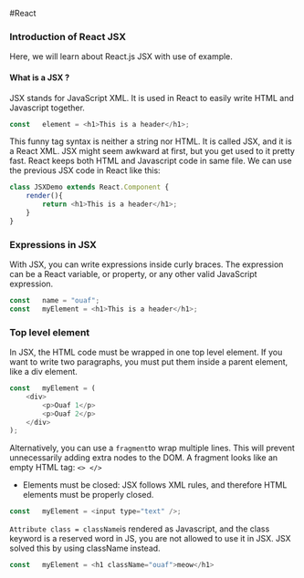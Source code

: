 #React

### **Introduction of React JSX**

Here, we will learn about React.js JSX with use of example.

#### **What is a JSX ?**

JSX stands for JavaScript XML. It is used in React to easily write HTML and Javascript together.

```javascript
const	element = <h1>This is a header</h1>;
```

This funny tag syntax is neither a string nor HTML. It is called JSX, and it is a React XML.
JSX might seem awkward at first, but you get used to it pretty fast.
React keeps both HTML and Javascript code in same file.
We can use the previous JSX code in React like this:

```javascript
class JSXDemo extends React.Component {
	render(){
		return <h1>This is a header</h1>;
	}
}
```

### **Expressions in JSX**

With JSX, you can write expressions inside curly braces.
The expression can be a React variable, or property, or any other valid JavaScript expression.

```javascript
const	name = "ouaf";
const	myElement = <h1>This is a header</h1>;
```

### **Top level element**

In JSX, the HTML code must be wrapped in one top level element.
If you want to write two paragraphs, you must put them inside a parent element, like a div element.

```javascript
const	myElement = (
	<div>
		<p>Ouaf 1</p>
		<p>Ouaf 2</p>
	</div>
);
```

Alternatively, you can use a `fragment`to wrap multiple lines.
This will prevent unnecessarily adding extra nodes to the DOM.
A fragment looks like an empty HTML tag: `<> </>`

- Elements must be closed:
JSX follows XML rules, and therefore HTML elements must be properly closed.
```javascript
const	myElement = <input type="text" />;
```

`Attribute class = className`is rendered as Javascript, and the class keyword is a reserved word in JS, you are not allowed to use it in JSX.
JSX solved this by using className instead.

```javascript
const	myElement = <h1 className="ouaf">meow</h1>
```